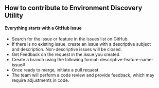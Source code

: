 ## How to contribute to Environment Discovery Utility

#### **Everything starts with a GitHub Issue**

* Search for the issue or feature in the issues list on GitHub.
* If there is no existing issue, create an issue with a descriptive subject and description.  Non-descriptive issues will be closed.
* Get Feedback on the request in the issue you created.
* Create a branch using the following format: descriptive-feature-name-issue#
* Once ready to merge, initiate a pull request.
* The team will perform a code review and provide feedback, which may require adjustments in code.